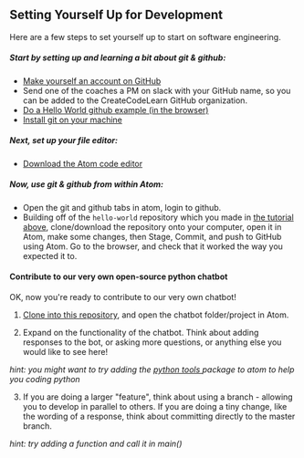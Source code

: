 ## Setting Yourself Up for Development

Here are a few steps to set yourself up to start on software engineering.


##### Start by setting up and learning a bit about git & github:

- [Make yourself an account on GitHub](https://github.com/join)
- Send one of the coaches a PM on slack with your GitHub name, so you can be added to the CreateCodeLearn GitHub organization.
- [Do a Hello World github example (in the browser)](https://guides.github.com/activities/hello-world/)
- [Install git on your machine](https://linode.com/docs/development/version-control/how-to-install-git-on-linux-mac-and-windows/)


##### Next, set up your file editor:

- [Download the Atom code editor](https://atom.io/)

##### Now, use git & github from within Atom:

-  Open the git and github tabs in atom, login to github.
- Building off of the `hello-world` repository which you made in [the tutorial above](https://guides.github.com/activities/hello-world/), clone/download the repository onto your computer, open it in Atom, make some changes, then Stage, Commit, and push to GitHub using Atom. Go to the browser, and check that it worked the way you expected it to.

#### Contribute to our very own open-source python chatbot

OK, now you're ready to contribute to our very own chatbot!

1.  [Clone into this repository](https://github.com/CreateCodeLearn/se-track), and open the chatbot folder/project in Atom.

2.  Expand on the functionality of the chatbot. Think about adding responses to the bot, or asking more questions, or anything else you would like to see here!

  _hint: you might want to try adding the [python tools ](https://atom.io/packages/python-tools) package to atom to help you coding python_

3.  If you are doing a larger "feature", think about using a branch - allowing you to develop in parallel to others. If you are doing a tiny change, like the wording of a response, think about committing directly to the master branch.

  _hint: try adding a function and call it in main()_
